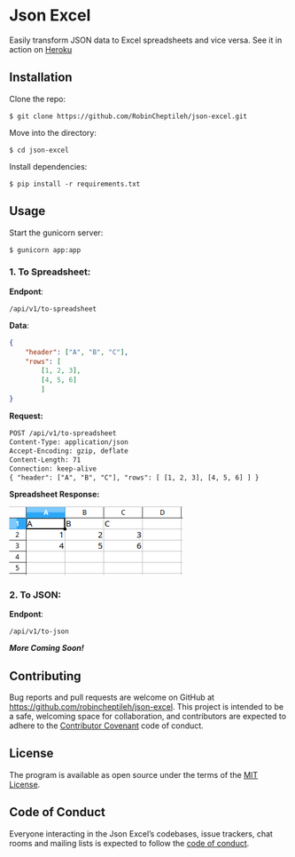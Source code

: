 # Json Excel

Easily transform JSON data to Excel spreadsheets and vice versa. See it in action on [Heroku](https://json-excel.herokuapp.com/)

## Installation

Clone the repo:

    $ git clone https://github.com/RobinCheptileh/json-excel.git

Move into the directory:

    $ cd json-excel
    
Install dependencies:

    $ pip install -r requirements.txt

## Usage

Start the gunicorn server:

    $ gunicorn app:app

### 1. To Spreadsheet:

**Endpont**:

    /api/v1/to-spreadsheet
    
**Data**:

```json
{
	"header": ["A", "B", "C"],
	"rows": [
		[1, 2, 3],
		[4, 5, 6]
		]
}
```

**Request:**

    POST /api/v1/to-spreadsheet
    Content-Type: application/json
    Accept-Encoding: gzip, deflate
    Content-Length: 71
    Connection: keep-alive
    { "header": ["A", "B", "C"], "rows": [ [1, 2, 3], [4, 5, 6] ] }
    
**Spreadsheet Response:**

![To Spreadsheet](screenshots/to-spreadsheet.png)

### 2. To JSON:

**Endpont**:

    /api/v1/to-json
    

_**More Coming Soon!**_

## Contributing

Bug reports and pull requests are welcome on GitHub at https://github.com/robincheptileh/json-excel. This project is intended to be a safe, welcoming space for collaboration, and contributors are expected to adhere to the [Contributor Covenant](http://contributor-covenant.org) code of conduct.

## License

The program is available as open source under the terms of the [MIT License](http://opensource.org/licenses/MIT).

## Code of Conduct

Everyone interacting in the Json Excel’s codebases, issue trackers, chat rooms and mailing lists is expected to follow the [code of conduct](https://github.com/robincheptileh/json-excel/blob/master/CODE_OF_CONDUCT.MD).